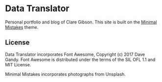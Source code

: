 # Data Translator
Personal portfolio and blog of Clare Gibson. This site is built on the [Minimal Mistakes](http://mmistakes.github.io/minimal-mistakes) theme.

## License
Data Translator incorporates Font Awesome, Copyright (c) 2017 Dave Gandy. Font Awesome is distributed under the terms of the SIL OFL 1.1 and MIT License.

Minimal Mistakes incorporates photographs from Unsplash.
